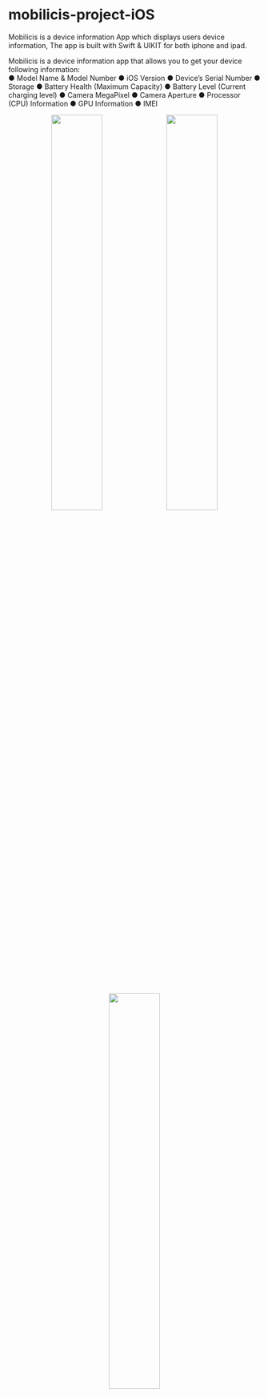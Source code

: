 # mobilicis-project-iOS
Mobilicis is a device information App which displays users device information, The app is built with Swift & UIKIT for both iphone and ipad.

Mobilicis is a device information app that allows you to get your device following information: 
<br/>
●	Model Name & Model Number
●	iOS Version
●	Device’s Serial Number
●	Storage
●	Battery Health (Maximum Capacity)
●	Battery Level (Current charging level)
●	Camera MegaPixel
●	Camera Aperture
●	Processor (CPU) Information
●	GPU Information
●	IMEI

<p align="center">

 <img src="https://user-images.githubusercontent.com/93969890/233812688-aae702bd-95a3-4f88-b0be-52c235842e0a.png" width="45%">
  <img src="https://user-images.githubusercontent.com/93969890/233812713-ea72f4f4-a41f-4ae1-87f3-f106262435e3.png" width="45%">
   <img src="https://user-images.githubusercontent.com/93969890/233812735-89175493-c174-4f03-8619-e692f5184dbd.png" width="45%">
</p>
